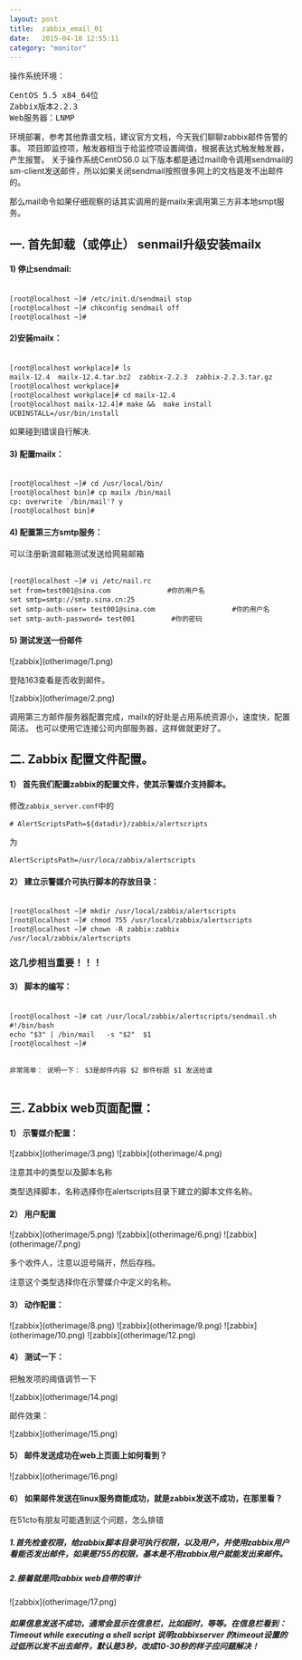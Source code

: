 ```yaml
---
layout: post
title:  zabbix_email_01
date:   2015-04-10 12:55:11
category: "monitor"
---
```

<p>操作系统环境：</p>
<pre>CentOS 5.5 x84_64位
Zabbix版本2.2.3
Web服务器：LNMP
</pre>
<p>
环境部署，参考其他靠谱文档，建议官方文档，今天我们聊聊zabbix邮件告警的事。
项目即监控项，触发器相当于给监控项设置阈值，根据表达式触发触发器，产生报警。
关于操作系统CentOS6.0 以下版本都是通过mail命令调用sendmail的sm-client发送邮件，所以如果关闭sendmail按照很多网上的文档是发不出邮件的。
</p>
<p>那么mail命令如果仔细观察的话其实调用的是mailx来调用第三方非本地smpt服务。</p>

<h2>一.   首先卸载（或停止） senmail升级安装mailx</h2>
<h4>1)       停止sendmail:</h4>
<pre><code>
[root@localhost ~]# /etc/init.d/sendmail stop
[root@localhost ~]# chkconfig sendmail off
[root@localhost ~]#
</code></pre>

<h4>2)安装mailx：</h4>
<pre><code>
[root@localhost workplace]# ls
mailx-12.4  mailx-12.4.tar.bz2  zabbix-2.2.3  zabbix-2.2.3.tar.gz
[root@localhost workplace]#
[root@localhost workplace]# cd mailx-12.4
[root@localhost mailx-12.4]# make &&  make install UCBINSTALL=/usr/bin/install
</code></pre>


<p>如果碰到错误自行解决.</p>
<h4>3)       配置mailx：</h4>
<pre><code>
[root@localhost ~]# cd /usr/local/bin/
[root@localhost bin]# cp mailx /bin/mail
cp: overwrite `/bin/mail'? y
[root@localhost bin]#
</code></pre>
<h4>4)       配置第三方smtp服务：</h4>
<p>可以注册新浪邮箱测试发送给网易邮箱</p>
<pre><code>
[root@localhost ~]# vi /etc/nail.rc
set from=test001@sina.com              #你的用户名
set smtp=smtp://smtp.sina.cn:25
set smtp-auth-user= test001@sina.com                   #你的用户名
set smtp-auth-password= test001         #你的密码
</code></pre>
<h4>5)       测试发送一份邮件</h4>
![zabbix](otherimage/1.png)
<p>
登陆163查看是否收到邮件。</p>
![zabbix](otherimage/2.png)
<p>调用第三方邮件服务器配置完成，mailx的好处是占用系统资源小，速度快，配置简洁。
也可以使用它连接公司内部服务器，这样做就更好了。
</p>
<h2>二.   Zabbix 配置文件配置。</h2>
<h4>1）  首先我们配置zabbix的配置文件，使其示警媒介支持脚本。</h4>
修改<code>zabbix_server.conf</code>中的
<pre><code># AlertScriptsPath=${datadir}/zabbix/alertscripts</code></pre>
<p>为</p>
<pre><code>AlertScriptsPath=/usr/loca/zabbix/alertscripts</code></pre>


<h4>2）  建立示警媒介可执行脚本的存放目录：</h4>
<pre><code>
[root@localhost ~]# mkdir /usr/local/zabbix/alertscripts
[root@localhost ~]# chmod 755 /usr/local/zabbix/alertscripts
[root@localhost ~]# chown -R zabbix:zabbix /usr/local/zabbix/alertscripts
</code></pre>
<h3>这几步相当重要！！！</h3>
<h4>3）  脚本的编写：</h4>
<pre><code>
[root@localhost ~]# cat /usr/local/zabbix/alertscripts/sendmail.sh
#!/bin/bash
echo "$3" | /bin/mail   -s "$2"  $1
[root@localhost ~]#

非常简单：
	说明一下：
	$3是邮件内容
	$2 邮件标题
	$1 发送给谁
</code></pre>

<h2>三.   Zabbix  web页面配置：</h2>
<h4>1）  示警媒介配置：</h4>
![zabbix](otherimage/3.png)
![zabbix](otherimage/4.png)
<p>注意其中的类型以及脚本名称</p>
<p>类型选择脚本，名称选择你在alertscripts目录下建立的脚本文件名称。</p>
<h4>2）  用户配置</h4>
![zabbix](otherimage/5.png)
![zabbix](otherimage/6.png)
![zabbix](otherimage/7.png)
<p>多个收件人，注意以逗号隔开，然后存档。</p>
<p>注意这个类型选择你在示警媒介中定义的名称。</p>
<h4>3）  动作配置：</h4>
![zabbix](otherimage/8.png)
![zabbix](otherimage/9.png)
![zabbix](otherimage/10.png)
![zabbix](otherimage/12.png)

<h4>4）  测试一下：</h4>
<p>把触发项的阈值调节一下</p>
![zabbix](otherimage/14.png)
<p>邮件效果：</p>
![zabbix](otherimage/15.png)

<h4>5）  邮件发送成功在web上页面上如何看到？</h4>
![zabbix](otherimage/16.png)
<h4>6）  如果邮件发送在linux服务商能成功，就是zabbix发送不成功，在那里看？</h4>
<p>在51cto有朋友可能遇到这个问题，怎么排错</p>
<h5>1.首先检查权限，给zabbix脚本目录可执行权限，以及用户，并使用zabbix用户看能否发出邮件，如果是755的权限，基本是不用zabbix用户就能发出来邮件。</h5>
<h5>2.接着就是同zabbix web自带的审计</h5>
![zabbix](otherimage/17.png)
<h5>如果信息发送不成功，通常会显示在信息栏，比如超时，等等。在信息栏看到：Timeout while executing a shell script 说明zabbixserver 的timeout设置的过低所以发不出去邮件，默认是3秒，改成10-30秒的样子应问题解决！</h5>
